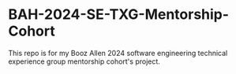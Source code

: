 # BAH-2024-SE-TXG-Mentorship-Cohort
This repo is for my Booz Allen 2024 software engineering technical experience group mentorship cohort's project.

